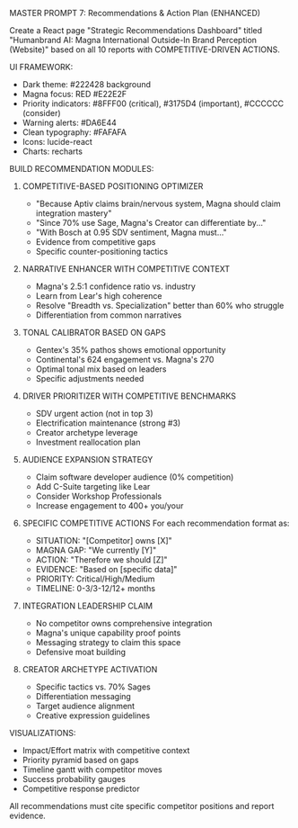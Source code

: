 MASTER PROMPT 7: Recommendations & Action Plan (ENHANCED)

Create a React page "Strategic Recommendations Dashboard" titled "Humanbrand AI: Magna International Outside-In Brand Perception (Website)" based on all 10 reports with COMPETITIVE-DRIVEN ACTIONS.

UI FRAMEWORK:

- Dark theme: #222428 background
- Magna focus: RED #E22E2F
- Priority indicators: #8FFF00 (critical), #3175D4 (important), #CCCCCC (consider)
- Warning alerts: #DA6E44
- Clean typography: #FAFAFA
- Icons: lucide-react
- Charts: recharts

BUILD RECOMMENDATION MODULES:

1. COMPETITIVE-BASED POSITIONING OPTIMIZER

   - "Because Aptiv claims brain/nervous system, Magna should claim integration mastery"
   - "Since 70% use Sage, Magna's Creator can differentiate by..."
   - "With Bosch at 0.95 SDV sentiment, Magna must..."
   - Evidence from competitive gaps
   - Specific counter-positioning tactics

2. NARRATIVE ENHANCER WITH COMPETITIVE CONTEXT

   - Magna's 2.5:1 confidence ratio vs. industry
   - Learn from Lear's high coherence
   - Resolve "Breadth vs. Specialization" better than 60% who struggle
   - Differentiation from common narratives

3. TONAL CALIBRATOR BASED ON GAPS

   - Gentex's 35% pathos shows emotional opportunity
   - Continental's 624 engagement vs. Magna's 270
   - Optimal tonal mix based on leaders
   - Specific adjustments needed

4. DRIVER PRIORITIZER WITH COMPETITIVE BENCHMARKS

   - SDV urgent action (not in top 3)
   - Electrification maintenance (strong #3)
   - Creator archetype leverage
   - Investment reallocation plan

5. AUDIENCE EXPANSION STRATEGY

   - Claim software developer audience (0% competition)
   - Add C-Suite targeting like Lear
   - Consider Workshop Professionals
   - Increase engagement to 400+ you/your

6. SPECIFIC COMPETITIVE ACTIONS
   For each recommendation format as:

   - SITUATION: "[Competitor] owns [X]"
   - MAGNA GAP: "We currently [Y]"
   - ACTION: "Therefore we should [Z]"
   - EVIDENCE: "Based on [specific data]"
   - PRIORITY: Critical/High/Medium
   - TIMELINE: 0-3/3-12/12+ months

7. INTEGRATION LEADERSHIP CLAIM

   - No competitor owns comprehensive integration
   - Magna's unique capability proof points
   - Messaging strategy to claim this space
   - Defensive moat building

8. CREATOR ARCHETYPE ACTIVATION
   - Specific tactics vs. 70% Sages
   - Differentiation messaging
   - Target audience alignment
   - Creative expression guidelines

VISUALIZATIONS:

- Impact/Effort matrix with competitive context
- Priority pyramid based on gaps
- Timeline gantt with competitor moves
- Success probability gauges
- Competitive response predictor

All recommendations must cite specific competitor positions and report evidence.

